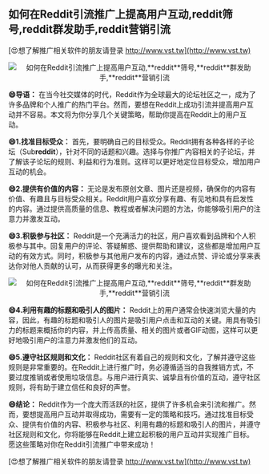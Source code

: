 ## **如何在Reddit引流推广上提高用户互动,**reddit**筛号,**reddit**群发助手,**reddit**营销引流**

[😍想了解推广相关软件的朋友请登录 http://www.vst.tw](http://www.vst.tw)

 <center><img src="https://vst.tw/MP4/tuiguang/png/2.png" alt="如何在Reddit引流推广上提高用户互动,**reddit**筛号,**reddit**群发助手,**reddit**营销引流"></center>

**😄导语：**
在当今社交媒体的时代，Reddit作为全球最大的论坛社区之一，成为了许多品牌和个人推广的热门平台。然而，要想在Reddit上成功引流并提高用户互动并不容易。本文将为你分享几个关键策略，帮助你提高在Reddit上的用户互动。

**😄1.找准目标受众：**
首先，要明确自己的目标受众。Reddit拥有各种各样的子论坛（Sub**reddit**），针对不同的话题和兴趣。选择与你推广内容相关的子论坛，并了解该子论坛的规则、利益和行为准则。这样可以更好地定位目标受众，增加用户互动的机会。

**😄2.提供有价值的内容：**
无论是发布原创文章、图片还是视频，确保你的内容有价值、有趣且与目标受众相关。Reddit用户喜欢分享有趣、有见地和具有启发性的内容。通过提供高质量的信息、教程或者解决问题的方法，你能够吸引用户的注意力并激发互动。

**😄3.积极参与社区：**
Reddit是一个充满活力的社区，用户喜欢看到品牌和个人积极参与其中。回复用户的评论、答疑解惑、提供帮助和建议，这些都是增加用户互动的有效方式。同时，积极参与其他用户发布的内容，通过点赞、评论或分享来表达你对他人贡献的认可，从而获得更多的曝光和关注。

 <center><img src="https://vst.tw/MP4/tuiguang/png/8.png" alt="如何在Reddit引流推广上提高用户互动,**reddit**筛号,**reddit**群发助手,**reddit**营销引流"></center>

**😄4.利用有趣的标题和吸引人的图片：**
Reddit上的用户通常会快速浏览大量的内容，因此，有趣的标题和吸引人的图片是吸引用户点击和互动的关键。用具有吸引力的标题来概括你的内容，并上传高质量、相关的图片或者GIF动图，这样可以更好地吸引用户的注意力并激发他们的互动。

**😄5.遵守社区规则和文化：**
Reddit社区有着自己的规则和文化，了解并遵守这些规则是非常重要的。在Reddit上进行推广时，务必遵循适当的自我推销方式，不要过度推销或者使用垃圾信息。与用户进行真实、诚挚且有价值的互动，遵守社区规则，将有助于建立信任和良好的声誉。

**😄结论：**
Reddit作为一个庞大而活跃的社区，提供了许多机会来引流和推广。然而，要想提高用户互动并取得成功，需要有一定的策略和技巧。通过找准目标受众、提供有价值的内容、积极参与社区、利用有趣的标题和吸引人的图片，并遵守社区规则和文化，你将能够在Reddit上建立起积极的用户互动并实现推广目标。愿这些策略对你在Reddit引流推广中带来成功！

[😍想了解推广相关软件的朋友请登录 http://www.vst.tw](http://www.vst.tw)



